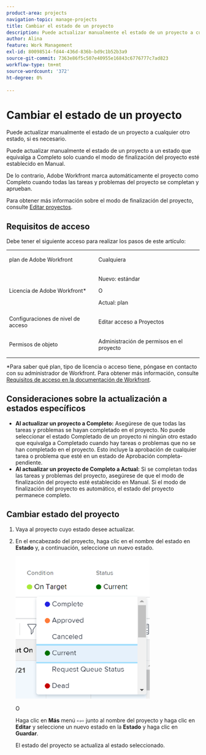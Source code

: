 ```yaml
---
product-area: projects
navigation-topic: manage-projects
title: Cambiar el estado de un proyecto
description: Puede actualizar manualmente el estado de un proyecto a cualquier otro estado, si es necesario. Puede actualizar manualmente el estado de un proyecto a un estado que equivalga a Completo solo cuando el modo de finalización del proyecto esté establecido en Manual.
author: Alina
feature: Work Management
exl-id: 80098514-fd44-436d-836b-bd9c1b52b3a9
source-git-commit: 7363e86f5c507e40955e16843c6776777c7ad823
workflow-type: tm+mt
source-wordcount: '372'
ht-degree: 0%

---
```


# Cambiar el estado de un proyecto

<!--Audited: 02/2024-->

Puede actualizar manualmente el estado de un proyecto a cualquier otro estado, si es necesario.

Puede actualizar manualmente el estado de un proyecto a un estado que equivalga a Completo solo cuando el modo de finalización del proyecto esté establecido en Manual.

De lo contrario, Adobe Workfront marca automáticamente el proyecto como Completo cuando todas las tareas y problemas del proyecto se completan y aprueban.

Para obtener más información sobre el modo de finalización del proyecto, consulte [Editar proyectos](/help/quicksilver/manage-work/projects/manage-projects/edit-projects.md).

## Requisitos de acceso

Debe tener el siguiente acceso para realizar los pasos de este artículo:

<table style="table-layout:auto"> 
 <col> 
 <col> 
 <tbody> 
  <tr> 
   <td role="rowheader">plan de Adobe Workfront</td> 
   <td> <p>Cualquiera</p> </td> 
  </tr> 
  <tr> 
   <td role="rowheader">Licencia de Adobe Workfront*</td> 
   <td> <p>Nuevo: estándar </p> 
   O
   <p>Actual: plan </p>
   </td> 
  </tr> 
  <tr> 
   <td role="rowheader">Configuraciones de nivel de acceso</td> 
   <td> <p>Editar acceso a Proyectos</p> </td> 
  </tr> 
  <tr> 
   <td role="rowheader">Permisos de objeto</td> 
   <td> <p>Administración de permisos en el proyecto</p> </td> 
  </tr> 
 </tbody> 
</table>

&#42;Para saber qué plan, tipo de licencia o acceso tiene, póngase en contacto con su administrador de Workfront. Para obtener más información, consulte [Requisitos de acceso en la documentación de Workfront](/help/quicksilver/administration-and-setup/add-users/access-levels-and-object-permissions/access-level-requirements-in-documentation.md).

## Consideraciones sobre la actualización a estados específicos

* **Al actualizar un proyecto a Completo:** Asegúrese de que todas las tareas y problemas se hayan completado en el proyecto. No puede seleccionar el estado Completado de un proyecto ni ningún otro estado que equivalga a Completado cuando hay tareas o problemas que no se han completado en el proyecto. Esto incluye la aprobación de cualquier tarea o problema que esté en un estado de Aprobación completa-pendiente.
* **Al actualizar un proyecto de Completo a Actual:** Si se completan todas las tareas y problemas del proyecto, asegúrese de que el modo de finalización del proyecto esté establecido en Manual. Si el modo de finalización del proyecto es automático, el estado del proyecto permanece completo.

## Cambiar estado del proyecto

1. Vaya al proyecto cuyo estado desee actualizar.
1. En el encabezado del proyecto, haga clic en el nombre del estado en **Estado** y, a continuación, seleccione un nuevo estado.

   ![](assets/change-project-status-in-header-drop-down-nwe-350x371.png)

   O

   Haga clic en **Más** menú ![](assets/qs-more-menu.png) junto al nombre del proyecto y haga clic en **Editar** y seleccione un nuevo estado en la **Estado** y haga clic en **Guardar**.

   El estado del proyecto se actualiza al estado seleccionado.
